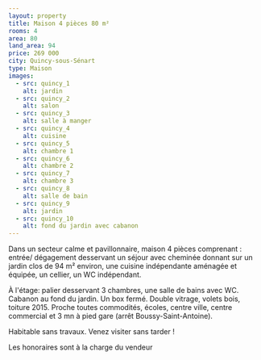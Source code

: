 ```yaml
---
layout: property
title: Maison 4 pièces 80 m²
rooms: 4
area: 80
land_area: 94
price: 269 000
city: Quincy-sous-Sénart
type: Maison
images:
  - src: quincy_1
    alt: jardin
  - src: quincy_2
    alt: salon
  - src: quincy_3
    alt: salle à manger
  - src: quincy_4
    alt: cuisine
  - src: quincy_5
    alt: chambre 1
  - src: quincy_6
    alt: chambre 2
  - src: quincy_7
    alt: chambre 3
  - src: quincy_8
    alt: salle de bain
  - src: quincy_9
    alt: jardin
  - src: quincy_10
    alt: fond du jardin avec cabanon
---
```


Dans un secteur calme et pavillonnaire, maison 4 pièces comprenant : entrée/ dégagement desservant un séjour avec cheminée donnant sur un jardin clos de 94 m² environ, une cuisine indépendante aménagée et équipée, un cellier, un WC indépendant.

À l'étage: palier desservant 3 chambres, une salle de bains avec WC. Cabanon au fond du jardin. Un box fermé. Double vitrage, volets bois, toiture 2015. Proche toutes commodités, écoles, centre ville, centre commercial et 3 mn à pied gare (arrêt Boussy-Saint-Antoine).

Habitable sans travaux. Venez visiter sans tarder !

Les honoraires sont à la charge du vendeur
